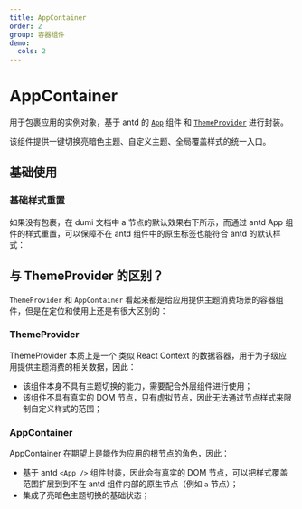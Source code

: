 ```yaml
---
title: AppContainer
order: 2
group: 容器组件
demo:
  cols: 2
---
```


# AppContainer

用于包裹应用的实例对象，基于 antd 的 [`App`](https://ant.design/components/app-cn) 组件 和 [`ThemeProvider`](/usage/theme-provider) 进行封装。

该组件提供一键切换亮暗色主题、自定义主题、全局覆盖样式的统一入口。

## 基础使用

### 基础样式重置

如果没有包裹，在 dumi 文档中 a 节点的默认效果右下所示，而通过 antd App 组件的样式重置，可以保障不在 antd 组件中的原生标签也能符合 antd 的默认样式：

<code src="../demos/AppContainer/default.tsx"></code>
<code src="../demos/AppContainer/WithoutProvider.tsx"></code>

## 与 ThemeProvider 的区别？

`ThemeProvider` 和 `AppContainer` 看起来都是给应用提供主题消费场景的容器组件，但是在定位和使用上还是有很大区别的：

### ThemeProvider

ThemeProvider 本质上是一个 类似 React Context 的数据容器，用于为子级应用提供主题消费的相关数据，因此：

- 该组件本身不具有主题切换的能力，需要配合外层组件进行使用；
- 该组件不具有真实的 DOM 节点，只有虚拟节点，因此无法通过节点样式来限制自定义样式的范围；

### AppContainer

AppContainer 在期望上是能作为应用的根节点的角色，因此：

- 基于 antd `<App />` 组件封装，因此会有真实的 DOM 节点，可以把样式覆盖范围扩展到到不在 antd 组件内部的原生节点（例如 `a` 节点）；
- 集成了亮暗色主题切换的基础状态；
